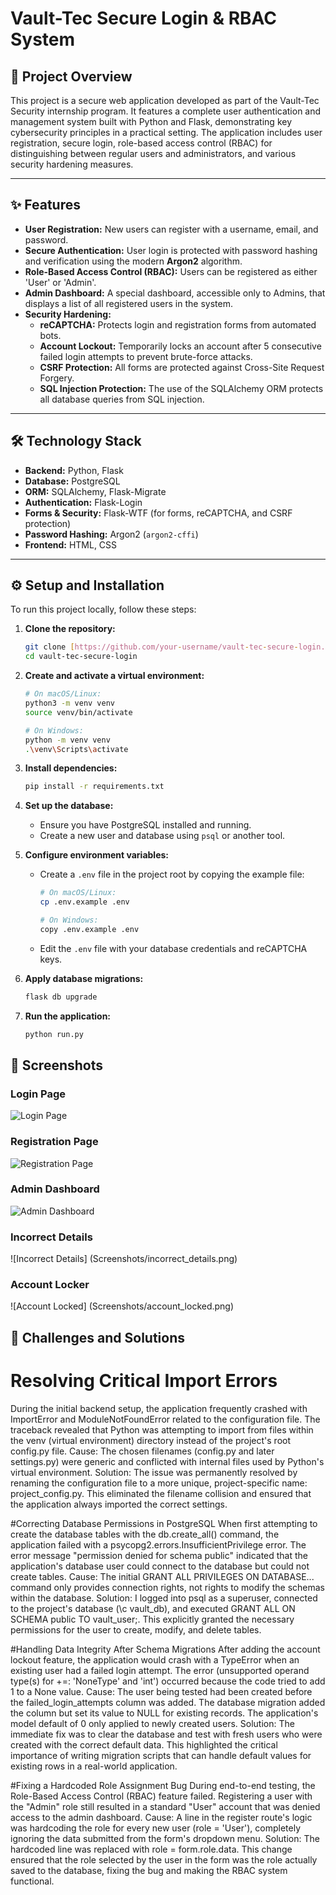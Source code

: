 # Vault-Tec Secure Login & RBAC System

## 🚀 Project Overview

This project is a secure web application developed as part of the Vault-Tec Security internship program. It features a complete user authentication and management system built with Python and Flask, demonstrating key cybersecurity principles in a practical setting. The application includes user registration, secure login, role-based access control (RBAC) for distinguishing between regular users and administrators, and various security hardening measures.

---

## ✨ Features

* **User Registration:** New users can register with a username, email, and password.
* **Secure Authentication:** User login is protected with password hashing and verification using the modern **Argon2** algorithm.
* **Role-Based Access Control (RBAC):** Users can be registered as either 'User' or 'Admin'.
* **Admin Dashboard:** A special dashboard, accessible only to Admins, that displays a list of all registered users in the system.
* **Security Hardening:**
    * **reCAPTCHA:** Protects login and registration forms from automated bots.
    * **Account Lockout:** Temporarily locks an account after 5 consecutive failed login attempts to prevent brute-force attacks.
    * **CSRF Protection:** All forms are protected against Cross-Site Request Forgery.
    * **SQL Injection Protection:** The use of the SQLAlchemy ORM protects all database queries from SQL injection.

---

## 🛠️ Technology Stack

* **Backend:** Python, Flask
* **Database:** PostgreSQL
* **ORM:** SQLAlchemy, Flask-Migrate
* **Authentication:** Flask-Login
* **Forms & Security:** Flask-WTF (for forms, reCAPTCHA, and CSRF protection)
* **Password Hashing:** Argon2 (`argon2-cffi`)
* **Frontend:** HTML, CSS

---

## ⚙️ Setup and Installation

To run this project locally, follow these steps:

1.  **Clone the repository:**
    ```bash
    git clone [https://github.com/your-username/vault-tec-secure-login.git](https://github.com/your-username/vault-tec-secure-login.git)
    cd vault-tec-secure-login
    ```

2.  **Create and activate a virtual environment:**
    ```bash
    # On macOS/Linux:
    python3 -m venv venv
    source venv/bin/activate

    # On Windows:
    python -m venv venv
    .\venv\Scripts\activate
    ```

3.  **Install dependencies:**
    ```bash
    pip install -r requirements.txt
    ```

4.  **Set up the database:**
    * Ensure you have PostgreSQL installed and running.
    * Create a new user and database using `psql` or another tool.

5.  **Configure environment variables:**
    * Create a `.env` file in the project root by copying the example file:
        ```bash
        # On macOS/Linux:
        cp .env.example .env

        # On Windows:
        copy .env.example .env
        ```
    * Edit the `.env` file with your database credentials and reCAPTCHA keys.

6.  **Apply database migrations:**
    ```bash
    flask db upgrade
    ```

7.  **Run the application:**
    ```bash
    python run.py
    ```


## 📸 Screenshots

### Login Page
![Login Page](screenshots/login.png)

### Registration Page
![Registration Page](screenshots/register.png)

### Admin Dashboard
![Admin Dashboard](screenshots/admin_dashboard.png)

### Incorrect Details
![Incorrect Details] (Screenshots/incorrect_details.png)

### Account Locker
![Account Locked] (Screenshots/account_locked.png)


## 🧠 Challenges and Solutions

# Resolving Critical Import Errors
During the initial backend setup, the application frequently crashed with ImportError and ModuleNotFoundError related to the configuration file. The traceback revealed that Python was attempting to import from files within the venv (virtual environment) directory instead of the project's root config.py file.
Cause: The chosen filenames (config.py and later settings.py) were generic and conflicted with internal files used by Python's virtual environment.
Solution: The issue was permanently resolved by renaming the configuration file to a more unique, project-specific name: project_config.py. This eliminated the filename collision and ensured that the application always imported the correct settings.

#Correcting Database Permissions in PostgreSQL
When first attempting to create the database tables with the db.create_all() command, the application failed with a psycopg2.errors.InsufficientPrivilege error. The error message "permission denied for schema public" indicated that the application's database user could connect to the database but could not create tables.
Cause: The initial GRANT ALL PRIVILEGES ON DATABASE... command only provides connection rights, not rights to modify the schemas within the database.
Solution: I logged into psql as a superuser, connected to the project's database (\c vault_db), and executed GRANT ALL ON SCHEMA public TO vault_user;. This explicitly granted the necessary permissions for the user to create, modify, and delete tables.

#Handling Data Integrity After Schema Migrations
After adding the account lockout feature, the application would crash with a TypeError when an existing user had a failed login attempt. The error (unsupported operand type(s) for +=: 'NoneType' and 'int') occurred because the code tried to add 1 to a None value.
Cause: The user being tested had been created before the failed_login_attempts column was added. The database migration added the column but set its value to NULL for existing records. The application's model default of 0 only applied to newly created users.
Solution: The immediate fix was to clear the database and test with fresh users who were created with the correct default data. This highlighted the critical importance of writing migration scripts that can handle default values for existing rows in a real-world application.

#Fixing a Hardcoded Role Assignment Bug
During end-to-end testing, the Role-Based Access Control (RBAC) feature failed. Registering a user with the "Admin" role still resulted in a standard "User" account that was denied access to the admin dashboard.
Cause: A line in the register route's logic was hardcoding the role for every new user (role = 'User'), completely ignoring the data submitted from the form's dropdown menu.
Solution: The hardcoded line was replaced with role = form.role.data. This change ensured that the role selected by the user in the form was the role actually saved to the database, fixing the bug and making the RBAC system functional.

